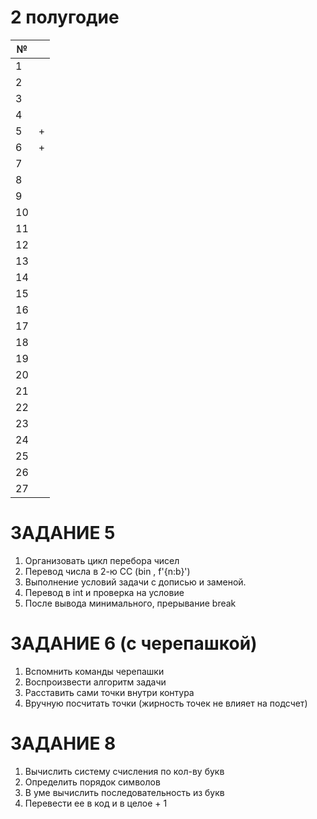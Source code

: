 # 2 полугодие
| № |  |
| ------ | ------ |
| 1 |  |
| 2 |  |
| 3 |  |
| 4 |  |
| 5 | + |
| 6 | + |
| 7 |  |
| 8 |  |
| 9 |  |
| 10 |  |
| 11 |  |
| 12 |  |
| 13 |  |
| 14 |  |
| 15 |  |
| 16 |  |
| 17 |  |
| 18 |  |
| 19 |  |
| 20 |  |
| 21 |  |
| 22 |  |
| 23 |  |
| 24 |  |
| 25 |  |
| 26 |  |
| 27 |  |


# ЗАДАНИЕ 5
  1. Организовать цикл перебора чисел
  2. Перевод числа в 2-ю СС (bin , f'{n:b}')
  3. Выполнение условий задачи с дописью и заменой.
  4. Перевод в int и проверка на условие
  5. После вывода минимального, прерывание break
  
# ЗАДАНИЕ 6 (с черепашкой)
  1. Вспомнить команды черепашки
  2. Воспроизвести алгоритм задачи
  3. Расставить сами точки внутри контура
  4. Вручную посчитать точки
  (жирность точек не влияет на подсчет)
  
# ЗАДАНИЕ 8
  1. Вычислить систему счисления по кол-ву букв
  2. Определить порядок символов
  3. В уме вычислить последовательность из букв
  4. Перевести ее в код и в целое + 1


